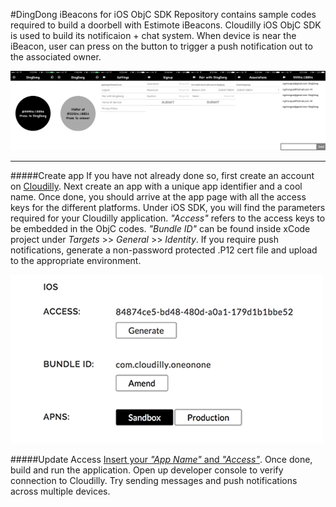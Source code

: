 #DingDong iBeacons for iOS ObjC SDK
Repository contains sample codes required to build a doorbell with Estimote iBeacons. Cloudilly iOS ObjC SDK is used to build its notificaion + chat system. When device is near the iBeacon, user can press on the button to trigger a push notification out to the associated owner.  

![DingDong](https://github.com/Cloudilly/Images/blob/master/dingdong.png) 

---

#####Create app
If you have not already done so, first create an account on [Cloudilly](https://cloudilly.com). Next create an app with a unique app identifier and a cool name. Once done, you should arrive at the app page with all the access keys for the different platforms. Under iOS SDK, you will find the parameters required for your Cloudilly application. _"Access"_ refers to the access keys to be embedded in the ObjC codes. _"Bundle ID"_ can be found inside xCode project under _Targets_ >> _General_ >> _Identity_. If you require push notifications, generate a non-password protected .P12 cert file and upload to the appropriate environment.

![iOS Console](https://github.com/Cloudilly/Images/blob/master/ios_oneonone_console.png)

#####Update Access
[Insert your _"App Name"_ and _"Access"_](../../blob/master/oneonone/AppDelegate.m#L24-L25). Once done, build and run the application. Open up developer console to verify connection to Cloudilly. Try sending messages and push notifications across multiple devices.
